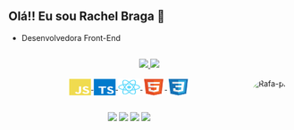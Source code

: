   ## Olá!! Eu sou Rachel Braga 🥰  

  

  
  * Desenvolvedora Front-End

 ##
  
  
  
<div align="center">
  <a href="https://github.com/rachbraga">
  <img height="150em" src="https://github-readme-stats.vercel.app/api?username=rachbraga&show_icons=true&theme=radical&include_all_commits=true&count_private=true"/>
     <img height="150em" src="https://github-readme-stats.vercel.app/api/top-langs/?username=rachbraga&layout=compact&langs_count=7&theme=radical"/>
 
  
  <div style="display: inline_block"><br>
    
  <img align="center" alt="Rach-Js" height="30" width="40" src="https://raw.githubusercontent.com/devicons/devicon/master/icons/javascript/javascript-plain.svg">
  <img align="center" alt="Rach-Ts" height="30" width="40" src="https://raw.githubusercontent.com/devicons/devicon/master/icons/typescript/typescript-plain.svg">
  <img align="center" alt="RAch-React" height="30" width="40" src="https://raw.githubusercontent.com/devicons/devicon/master/icons/react/react-original.svg">
  <img align="center" alt="Rach-HTML" height="30" width="40" src="https://raw.githubusercontent.com/devicons/devicon/master/icons/html5/html5-original.svg">
  <img align="center" alt="Rach-CSS" height="30" width="40" src="https://raw.githubusercontent.com/devicons/devicon/master/icons/css3/css3-original.svg"> 
    <img align="right" alt="Rafa-pic" height="200" style="border-radius:50px;" src="https://cdn.discordapp.com/attachments/989536834004602910/999721730618691644/rach-.png">

</div>
  
  ##
 
  <div> 
  
  <a href="https://instagram.com/rachelmbraga" target="_blank"><img src="https://img.shields.io/badge/-Instagram-%23E4405F?style=for-the-badge&logo=instagram&logoColor=white" target="_blank"></a>
  <a href = "mailto:rmbragaa@gmail.com"><img src="https://img.shields.io/badge/-Gmail-%23333?style=for-the-badge&logo=gmail&logoColor=white" target="_blank"></a>
  <a href="https://www.linkedin.com/in/rachel-braga-rm/" target="_blank"><img src="https://img.shields.io/badge/-LinkedIn-%230077B5?style=for-the-badge&logo=linkedin&logoColor=white" target="_blank"></a> 
   <a href="https://rachelbraga.vercel.app//" target="_blank"><img src="https://img.shields.io/badge/Portifólio-%23ff0077.svg?style=for-the-badge&logo=codecov&logoColor=white" target="_blank"></a>

 

 
 
</div>
